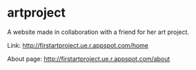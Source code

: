 # artproject

A website made in collaboration with a friend for her art project. 

Link: http://firstartproject.ue.r.appspot.com/home

About page: http://firstartproject.ue.r.appspot.com/about
